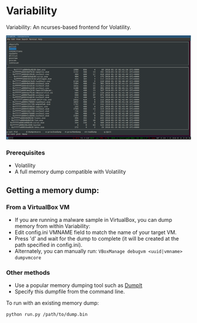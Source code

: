 # Variability

Variability: An ncurses-based frontend for Volatility.

![Screenshot](screenshot.png)

### Prerequisites
* Volatility
* A full memory dump compatible with Volatility

## Getting a memory dump: 
### From a VirtualBox VM
* If you are running a malware sample in VirtualBox, you can dump memory from within Variability:
* Edit config.ini VMNAME field to match the name of your target VM.
* Press 'd' and wait for the dump to complete (it will be created at the path specified in config.ini).
* Alternately, you can manually run:
```VBoxManage debugvm <uuid|vmname> dumpvmcore```

### Other methods 
* Use a popular memory dumping tool such as [DumpIt](https://blog.comae.io/your-favorite-memory-toolkit-is-back-f97072d33d5c)
* Specify this dumpfile from the command line.

To run with an existing memory dump:
```
python run.py /path/to/dump.bin
```
